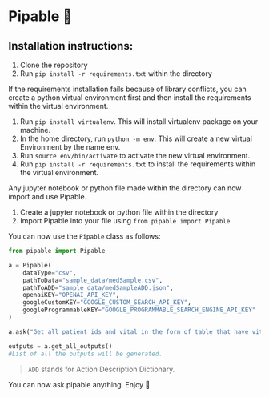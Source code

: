 # Pipable 🧪

## Installation instructions:

1) Clone the repository
2) Run `pip install -r requirements.txt` within the directory

If the requirements installation fails because of library conflicts, you can create a python virtual environment first and then install the requirements within the virtual environment. 

1) Run `pip install virtualenv`. This will install virtualenv package on your machine.
2) In the home directory, run `python -m env`. This will create a new virtual Environment by the name env.
3) Run `source env/bin/activate` to activate the new virtual environment.
4) Run `pip install -r requirements.txt` to install the requirements within the virtual environment.

Any jupyter notebook or python file made within the directory can now import and use Pipable.

1) Create a jupyter notebook or python file within the directory
2) Import Pipable into your file using `from pipable import Pipable`

You can now use the `Pipable` class as follows:

```python
from pipable import Pipable

a = Pipable(
    dataType="csv",
    pathToData="sample_data/medSample.csv",
    pathToADD="sample_data/medSampleADD.json",
    openaiKEY="OPENAI_API_KEY",
    googleCustomKEY="GOOGLE_CUSTOM_SEARCH_API_KEY",
    googleProgrammableKEY="GOOGLE_PROGRAMMABLE_SEARCH_ENGINE_API_KEY"
)

a.ask("Get all patient ids and vital in the form of table that have vitals as Heart Rate and value between 100 to 150 between march to april 2023")

outputs = a.get_all_outputs()
#List of all the outputs will be generated.

```

> `ADD` stands for Action Description Dictionary.

You can now ask pipable anything. Enjoy 🥳
